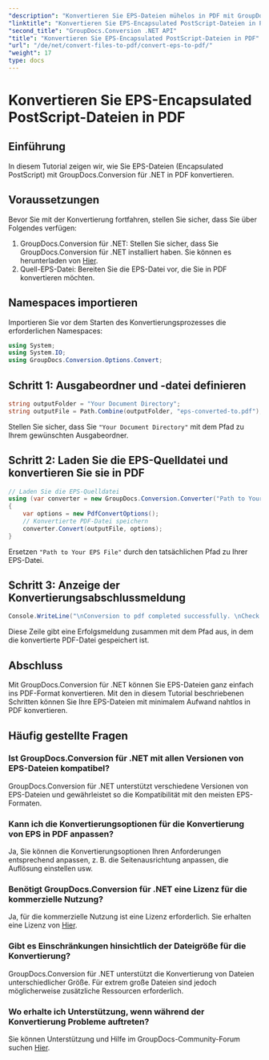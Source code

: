 ```yaml
---
"description": "Konvertieren Sie EPS-Dateien mühelos in PDF mit GroupDocs.Conversion für .NET. Dieses Tutorial bietet eine Schritt-für-Schritt-Anleitung für die nahtlose Konvertierung."
"linktitle": "Konvertieren Sie EPS-Encapsulated PostScript-Dateien in PDF"
"second_title": "GroupDocs.Conversion .NET API"
"title": "Konvertieren Sie EPS-Encapsulated PostScript-Dateien in PDF"
"url": "/de/net/convert-files-to-pdf/convert-eps-to-pdf/"
"weight": 17
type: docs
---
```

# Konvertieren Sie EPS-Encapsulated PostScript-Dateien in PDF

## Einführung
In diesem Tutorial zeigen wir, wie Sie EPS-Dateien (Encapsulated PostScript) mit GroupDocs.Conversion für .NET in PDF konvertieren.
## Voraussetzungen
Bevor Sie mit der Konvertierung fortfahren, stellen Sie sicher, dass Sie über Folgendes verfügen:
1. GroupDocs.Conversion für .NET: Stellen Sie sicher, dass Sie GroupDocs.Conversion für .NET installiert haben. Sie können es herunterladen von [Hier](https://releases.groupdocs.com/conversion/net/).
2. Quell-EPS-Datei: Bereiten Sie die EPS-Datei vor, die Sie in PDF konvertieren möchten.

## Namespaces importieren
Importieren Sie vor dem Starten des Konvertierungsprozesses die erforderlichen Namespaces:
```csharp
using System;
using System.IO;
using GroupDocs.Conversion.Options.Convert;
```
## Schritt 1: Ausgabeordner und -datei definieren
```csharp
string outputFolder = "Your Document Directory";
string outputFile = Path.Combine(outputFolder, "eps-converted-to.pdf");
```
Stellen Sie sicher, dass Sie `"Your Document Directory"` mit dem Pfad zu Ihrem gewünschten Ausgabeordner.
## Schritt 2: Laden Sie die EPS-Quelldatei und konvertieren Sie sie in PDF
```csharp
// Laden Sie die EPS-Quelldatei
using (var converter = new GroupDocs.Conversion.Converter("Path to Your EPS File"))
{
    var options = new PdfConvertOptions();
    // Konvertierte PDF-Datei speichern
    converter.Convert(outputFile, options);
}
```
Ersetzen `"Path to Your EPS File"` durch den tatsächlichen Pfad zu Ihrer EPS-Datei.
## Schritt 3: Anzeige der Konvertierungsabschlussmeldung
```csharp
Console.WriteLine("\nConversion to pdf completed successfully. \nCheck output in {0}", outputFolder);
```
Diese Zeile gibt eine Erfolgsmeldung zusammen mit dem Pfad aus, in dem die konvertierte PDF-Datei gespeichert ist.

## Abschluss
Mit GroupDocs.Conversion für .NET können Sie EPS-Dateien ganz einfach ins PDF-Format konvertieren. Mit den in diesem Tutorial beschriebenen Schritten können Sie Ihre EPS-Dateien mit minimalem Aufwand nahtlos in PDF konvertieren.
## Häufig gestellte Fragen
### Ist GroupDocs.Conversion für .NET mit allen Versionen von EPS-Dateien kompatibel?
GroupDocs.Conversion für .NET unterstützt verschiedene Versionen von EPS-Dateien und gewährleistet so die Kompatibilität mit den meisten EPS-Formaten.
### Kann ich die Konvertierungsoptionen für die Konvertierung von EPS in PDF anpassen?
Ja, Sie können die Konvertierungsoptionen Ihren Anforderungen entsprechend anpassen, z. B. die Seitenausrichtung anpassen, die Auflösung einstellen usw.
### Benötigt GroupDocs.Conversion für .NET eine Lizenz für die kommerzielle Nutzung?
Ja, für die kommerzielle Nutzung ist eine Lizenz erforderlich. Sie erhalten eine Lizenz von [Hier](https://purchase.groupdocs.com/buy).
### Gibt es Einschränkungen hinsichtlich der Dateigröße für die Konvertierung?
GroupDocs.Conversion für .NET unterstützt die Konvertierung von Dateien unterschiedlicher Größe. Für extrem große Dateien sind jedoch möglicherweise zusätzliche Ressourcen erforderlich.
### Wo erhalte ich Unterstützung, wenn während der Konvertierung Probleme auftreten?
Sie können Unterstützung und Hilfe im GroupDocs-Community-Forum suchen [Hier](https://forum.groupdocs.com/c/conversion/11).